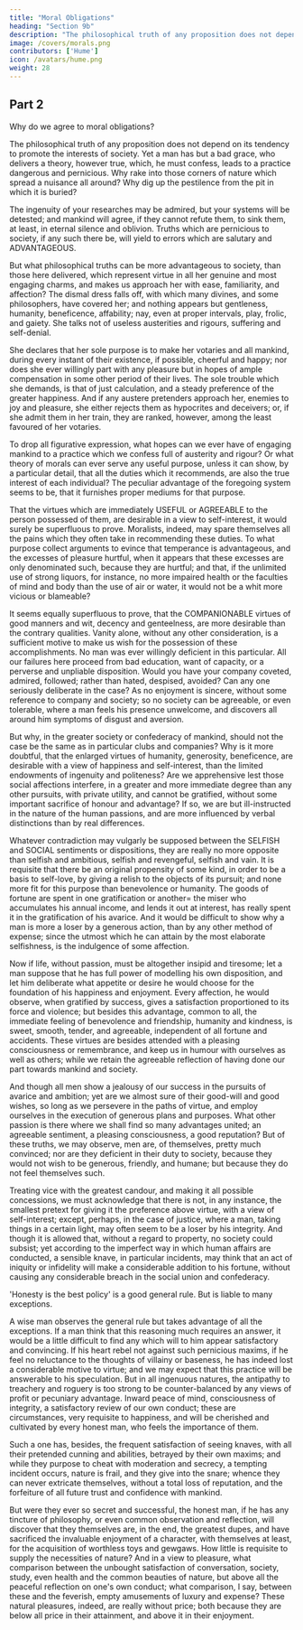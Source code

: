 ```yaml
---
title: "Moral Obligations"
heading: "Section 9b"
description: "The philosophical truth of any proposition does not depend on its tendency to promote the interests of society"
image: /covers/morals.png
contributors: ['Hume']
icon: /avatars/hume.png
weight: 28
---
```





## Part 2

Why do we agree to moral obligations?

<!-- Having explained the moral APPROBATION attending merit or virtue, there remains nothing but briefly to consider our interested OBLIGATION to it, and to inquire whether every man, who has any regard to his own happiness and welfare, will not best find his account in the practice of every moral duty.  -->

<!-- If this can be clearly ascertained from the foregoing theory, we shall have the satisfaction to reflect, that we have advanced principles, which not only, it is hoped, will stand the test of reasoning and inquiry, but may contribute to the amendment of men's lives, and their improvement in morality and social virtue.  -->

The philosophical truth of any proposition does not depend on its tendency to promote the interests of society. Yet a man has but a bad grace, who delivers a theory, however true, which, he must confess, leads to a practice dangerous and pernicious. Why rake into those corners of nature which spread a nuisance all around? Why dig up the pestilence from the pit in which it is buried? 

The ingenuity of your researches may be admired, but your systems will be detested; and mankind will agree, if they cannot refute them, to sink them, at least, in eternal silence and oblivion. Truths which are pernicious to society, if any such there be, will yield to errors which are salutary and ADVANTAGEOUS.

But what philosophical truths can be more advantageous to society, than those here delivered, which represent virtue in all her genuine and most engaging charms, and makes us approach her with ease, familiarity, and affection? The dismal dress falls off, with which many divines, and some philosophers, have covered her; and nothing appears but gentleness, humanity, beneficence, affability; nay, even at proper intervals, play, frolic, and gaiety. She talks not of useless austerities and rigours, suffering and self-denial. 

She declares that her sole purpose is to make her votaries and all mankind, during every instant of their existence, if possible, cheerful and happy; nor does she ever willingly part with any pleasure but in hopes of ample compensation in some other period of their lives. The sole trouble which she demands, is that of just calculation, and a steady preference of the greater happiness. And if any austere pretenders approach her, enemies to joy and pleasure, she either rejects them as hypocrites and deceivers; or, if she admit them in her train, they are ranked, however, among the least favoured of her votaries.

To drop all figurative expression, what hopes can we ever have of engaging mankind to a practice which we confess full of austerity and rigour? Or what theory of morals can ever serve any useful purpose, unless it can show, by a particular detail, that all the duties which it recommends, are also the true interest of each individual? The peculiar advantage of the foregoing system seems to be, that it furnishes proper mediums for that purpose.

That the virtues which are immediately USEFUL or AGREEABLE to the person possessed of them, are desirable in a view to self-interest, it would surely be superfluous to prove. Moralists, indeed, may spare themselves all the pains which they often take in recommending these duties. To what purpose collect arguments to evince that temperance is advantageous, and the excesses of pleasure hurtful, when it appears that these excesses are only denominated such, because they are hurtful; and that, if the unlimited use of strong liquors, for instance, no more impaired health or the faculties of mind and body than the use of air or water, it would not be a whit more vicious or blameable?

It seems equally superfluous to prove, that the COMPANIONABLE virtues of good manners and wit, decency and genteelness, are more desirable than the contrary qualities. Vanity alone, without any other consideration, is a sufficient motive to make us wish for the possession of these accomplishments. No man was ever willingly deficient in this particular. All our failures here proceed from bad education, want of capacity, or a perverse and unpliable disposition. Would you have your company coveted, admired, followed; rather than hated, despised, avoided? Can any one seriously deliberate in the case? As no enjoyment is sincere, without some reference to company and society; so no society can be agreeable, or even tolerable, where a man feels his presence unwelcome, and discovers all around him symptoms of disgust and aversion.

But why, in the greater society or confederacy of mankind, should not the case be the same as in particular clubs and companies? Why is it more doubtful, that the enlarged virtues of humanity, generosity, beneficence, are desirable with a view of happiness and self-interest, than the limited endowments of ingenuity and politeness? Are we apprehensive lest those social affections interfere, in a greater and more immediate degree than any other pursuits, with private utility, and cannot be gratified, without some important sacrifice of honour and advantage? If so, we are but ill-instructed in the nature of the human passions, and are more influenced by verbal distinctions than by real differences.

Whatever contradiction may vulgarly be supposed between the SELFISH and SOCIAL sentiments or dispositions, they are really no more opposite than selfish and ambitious, selfish and revengeful, selfish and vain. It is requisite that there be an original propensity of some kind, in order to be a basis to self-love, by giving a relish to the objects of its pursuit; and none more fit for this purpose than benevolence or humanity. The goods of fortune are spent in one gratification or another=  the miser who accumulates his annual income, and lends it out at interest, has really spent it in the gratification of his avarice. And it would be difficult to show why a man is more a loser by a generous action, than by any other method of expense; since the utmost which he can attain by the most elaborate selfishness, is the indulgence of some affection.

Now if life, without passion, must be altogether insipid and tiresome; let a man suppose that he has full power of modelling his own disposition, and let him deliberate what appetite or desire he would choose for the foundation of his happiness and enjoyment. Every affection, he would observe, when gratified by success, gives a satisfaction proportioned to its force and violence; but besides this advantage, common to all, the immediate feeling of benevolence and friendship, humanity and kindness, is sweet, smooth, tender, and agreeable, independent of all fortune and accidents. These virtues are besides attended with a pleasing consciousness or remembrance, and keep us in humour with ourselves as well as others; while we retain the agreeable reflection of having done our part towards mankind and society. 

And though all men show a jealousy of our success in the pursuits of avarice and ambition; yet are we almost sure of their good-will and good wishes, so long as we persevere in the paths of virtue, and employ ourselves in the execution of generous plans and purposes. What other passion is there where we shall find so many advantages united; an agreeable sentiment, a pleasing consciousness, a good reputation? But of these truths, we may observe, men are, of themselves, pretty much convinced; nor are they deficient in their duty to society, because they would not wish to be generous, friendly, and humane; but because they do not feel themselves such.

Treating vice with the greatest candour, and making it all possible concessions, we must acknowledge that there is not, in any instance, the smallest pretext for giving it the preference above virtue, with a view of self-interest; except, perhaps, in the case of justice, where a man, taking things in a certain light, may often seem to be a loser by his integrity. And though it is allowed that, without a regard to property, no society could subsist; yet according to the imperfect way in which human affairs are conducted, a sensible knave, in particular incidents, may think that an act of iniquity or infidelity will make a considerable addition to his fortune, without causing any considerable breach in the social union and confederacy. 

'Honesty is the best policy' is a good general rule. But is liable to many exceptions.

A wise man observes the general rule but takes advantage of all the exceptions. If a man think that this reasoning much requires an answer, it would be a little difficult to find any which will to him appear satisfactory and convincing. If his heart rebel not against such pernicious maxims, if he feel no reluctance to the thoughts of villainy or baseness, he has indeed lost a considerable motive to virtue; and we may expect that this practice will be answerable to his speculation. But in all ingenuous natures, the antipathy to treachery and roguery is too strong to be counter-balanced by any views of profit or pecuniary advantage. Inward peace of mind, consciousness of integrity, a satisfactory review of our own conduct; these are circumstances, very requisite to happiness, and will be cherished and cultivated by every honest man, who feels the importance of them.

Such a one has, besides, the frequent satisfaction of seeing knaves, with all their pretended cunning and abilities, betrayed by their own maxims; and while they purpose to cheat with moderation and secrecy, a tempting incident occurs, nature is frail, and they give into the snare; whence they can never extricate themselves, without a total loss of reputation, and the forfeiture of all future trust and confidence with mankind.

But were they ever so secret and successful, the honest man, if he has any tincture of philosophy, or even common observation and reflection, will discover that they themselves are, in the end, the greatest dupes, and have sacrificed the invaluable enjoyment of a character, with themselves at least, for the acquisition of worthless toys and gewgaws. How little is requisite to supply the necessities of nature? And in a view to pleasure, what comparison between the unbought satisfaction of conversation, society, study, even health and the common beauties of nature, but above all the peaceful reflection on one's own conduct; what comparison, I say, between these and the feverish, empty amusements of luxury and expense? These natural pleasures, indeed, are really without price; both because they are below all price in their attainment, and above it in their enjoyment.
